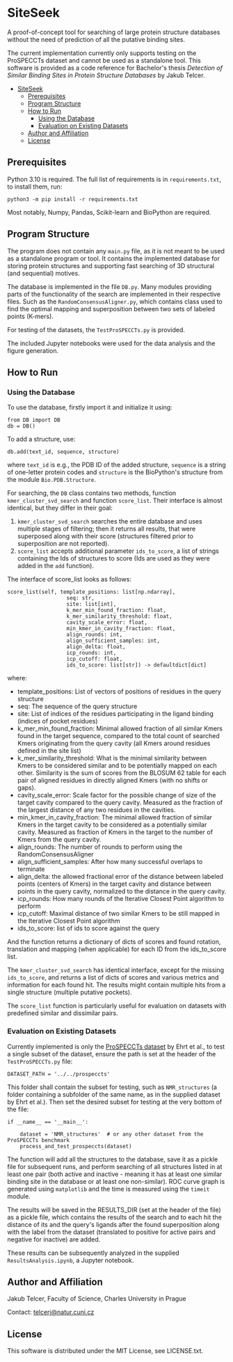 # SiteSeek

A proof-of-concept tool for searching of large protein structure databases without the need of prediction of all the putative binding sites.

The current implementation currently only supports testing on the ProSPECCTs dataset and cannot be used as a standalone tool.
This software is provided as a code reference for Bachelor's thesis *Detection of Similar Binding Sites in
Protein Structure Databases* by Jakub Telcer.

<!-- TOC -->
* [SiteSeek](#siteseek)
  * [Prerequisites](#prerequisites)
  * [Program Structure](#program-structure)
  * [How to Run](#how-to-run)
    * [Using the Database](#using-the-database)
    * [Evaluation on Existing Datasets](#evaluation-on-existing-datasets)
  * [Author and Affiliation](#author-and-affiliation)
  * [License](#license)
<!-- TOC -->

## Prerequisites

Python 3.10 is required. The full list of requirements is in `requirements.txt`, to install them, run:

`python3 -m pip install -r requirements.txt`

Most notably, Numpy, Pandas, Scikit-learn and BioPython are required.

## Program Structure

The program does not contain any `main.py` file, as it is not meant to be used as a standalone program or tool.
It contains the implemented database for storing protein structures and supporting fast searching of 3D structural
(and sequential) motives. 

The database is implemented in the file `DB.py`. Many modules providing parts of the functionality of the search are
implemented in their respective files. Such as the `RandomConsensusAligner.py`, which contains class used to find the
optimal mapping and superposition between two sets of labeled points (K-mers).

For testing of the datasets, the `TestProSPECCTs.py` is provided.

The included Jupyter notebooks were used for the data analysis and the figure generation.

## How to Run

### Using the Database

To use the database, firstly import it and initialize it using:

```python3
from DB import DB
db = DB()
```

To add a structure, use:

```python3
db.add(text_id, sequence, structure)
```

where `text_id` is e.g., the PDB ID of the added structure, `sequence` is a string of one-letter protein codes 
and `structure` is the BioPython's structure from the module `Bio.PDB.Structure`.

For searching, the `DB` class contains two methods, function `kmer_cluster_svd_search` and function `score_list`.
Their interface is almost identical, but they differ in their goal:

1. `kmer_cluster_svd_search` searches the entire database and uses multiple stages of filtering; then it returns
all results, that were superposed along with their score (structures filtered prior to superposition are not reported).
2. `score_list` accepts additional parameter `ids_to_score`, a list of strings containing the Ids of structures to score
   (Ids are used as they were added in the `add` function).

The interface of score_list looks as follows:

```python3
score_list(self, template_positions: list[np.ndarray],
                   seq: str,
                   site: list[int],
                   k_mer_min_found_fraction: float,
                   k_mer_similarity_threshold: float,
                   cavity_scale_error: float,
                   min_kmer_in_cavity_fraction: float,
                   align_rounds: int,
                   align_sufficient_samples: int,
                   align_delta: float,
                   icp_rounds: int,
                   icp_cutoff: float,
                   ids_to_score: list[str]) -> defaultdict[dict]
```

where:

- template_positions: List of vectors of positions of residues in the query structure
- seq: The sequence of the query structure
- site: List of indices of the residues participating in the ligand binding (indices of pocket residues)
- k_mer_min_found_fraction: Minimal allowed fraction of all similar Kmers found in the target sequence,
        compared to the total count of searched Kmers originating from the query cavity (all Kmers around residues
        defined in the site list)
- k_mer_similarity_threshold: What is the minimal similarity between Kmers to be considered similar and
        to be potentially mapped on each other. Similarity is the sum of scores from the BLOSUM 62 table for each
        pair of aligned residues in directly aligned Kmers (with no shifts or gaps).
- cavity_scale_error: Scale factor for the possible change of size of the target cavity compared to the
        query cavity. Measured as the fraction of the largest distance of any two residues in the cavities.
- min_kmer_in_cavity_fraction: The minimal allowed fraction of similar Kmers in the target cavity to be
        considered as a potentially similar cavity. Measured as fraction of Kmers in the target to the number of Kmers
        from the query cavity.
- align_rounds: The number of rounds to perform using the RandomConsensusAligner
- align_sufficient_samples: After how many successful overlaps to terminate
- align_delta: the allowed fractional error of the distance between labeled points (centers of Kmers) in
        the target cavity and distance between points in the query cavity, normalized to the distance in the query
        cavity.
- icp_rounds: How many rounds of the Iterative Closest Point algorithm to perform
- icp_cutoff: Maximal distance of two similar Kmers to be still mapped in the Iterative Closest Point
        algorithm
- ids_to_score: list of ids to score against the query

And the function returns a dictionary of dicts of scores and found rotation, translation and mapping (when applicable) for
        each ID from the ids_to_score list.

The `kmer_cluster_svd_search` has identical interface, except for the missing `ids_to_score`, and returns a list of dicts of scores and various metrics and information for each found hit. The results might
        contain multiple hits from a single structure (multiple putative pockets).

The `score_list` function is particularly useful for evaluation on datasets with predefined similar and dissimilar pairs.

### Evaluation on Existing Datasets

Currently implemented is only the [ProSPECCTs dataset](https://journals.plos.org/ploscompbiol/article?id=10.1371/journal.pcbi.1006483#sec016)
by Ehrt et al., to test a single subset of the dataset, ensure the path is set at the header of the `TestProSPECCTs.py` file:

```python3
DATASET_PATH = '../../prospeccts'
```

This folder shall contain the subset for testing, such as `NMR_structures` (a folder containing a subfolder of the same name, as in the supplied dataset by Ehrt et al.).
Then set the desired subset for testing at the very bottom of the file:

```python3
if __name__ == '__main__':

    dataset = 'NMR_structures'  # or any other dataset from the ProSPECCTs benchmark
    process_and_test_prospeccts(dataset)
```

The function will add all the structures to the database, save it as a pickle file for subsequent runs, and
perform searching of all structures listed in at least one pair (both active and inactive - meaning it has at least one
similar binding site in the database or at least one non-similar). ROC curve graph is generated using `matplotlib` and the
time is measured using the `timeit` module.

The results will be saved in the RESULTS_DIR (set at the header of the file) as a pickle file, which contains 
the results of the search and to each hit the distance of its and the query's ligands after the found superposition
along with the label from the dataset (translated to positive for active pairs and negative for inactive) are added.

These results can be subsequently analyzed in the supplied `ResultsAnalysis.ipynb`, a Jupyter notebook.

## Author and Affiliation

Jakub Telcer, Faculty of Science, Charles University in Prague

Contact: telcerj@natur.cuni.cz

## License

This software is distributed under the MIT License, see LICENSE.txt.
